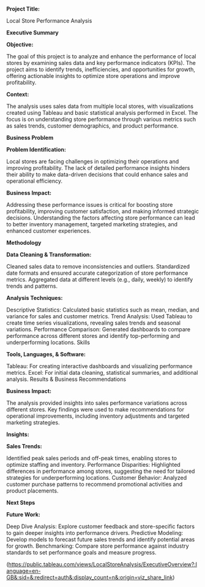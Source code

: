**Project Title:**

Local Store Performance Analysis

**Executive Summary**

**Objective:**

The goal of this project is to analyze and enhance the performance of local stores by examining sales data and key performance indicators (KPIs). The project aims to identify trends, inefficiencies, and opportunities for growth, offering actionable insights to optimize store operations and improve profitability.

**Context:**

The analysis uses sales data from multiple local stores, with visualizations created using Tableau and basic statistical analysis performed in Excel. The focus is on understanding store performance through various metrics such as sales trends, customer demographics, and product performance.

**Business Problem**

**Problem Identification:**

Local stores are facing challenges in optimizing their operations and improving profitability. The lack of detailed performance insights hinders their ability to make data-driven decisions that could enhance sales and operational efficiency.

**Business Impact:**

Addressing these performance issues is critical for boosting store profitability, improving customer satisfaction, and making informed strategic decisions. Understanding the factors affecting store performance can lead to better inventory management, targeted marketing strategies, and enhanced customer experiences.

**Methodology**

**Data Cleaning & Transformation:**

Cleaned sales data to remove inconsistencies and outliers.
Standardized date formats and ensured accurate categorization of store performance metrics.
Aggregated data at different levels (e.g., daily, weekly) to identify trends and patterns.

**Analysis Techniques:**

Descriptive Statistics: Calculated basic statistics such as mean, median, and variance for sales and customer metrics.
Trend Analysis: Used Tableau to create time series visualizations, revealing sales trends and seasonal variations.
Performance Comparison: Generated dashboards to compare performance across different stores and identify top-performing and underperforming locations.
Skills

**Tools, Languages, & Software:**

Tableau: For creating interactive dashboards and visualizing performance metrics.
Excel: For initial data cleaning, statistical summaries, and additional analysis.
Results & Business Recommendations

**Business Impact:**

The analysis provided insights into sales performance variations across different stores. Key findings were used to make recommendations for operational improvements, including inventory adjustments and targeted marketing strategies.

**Insights:**

**Sales Trends:**

Identified peak sales periods and off-peak times, enabling stores to optimize staffing and inventory.
Performance Disparities: Highlighted differences in performance among stores, suggesting the need for tailored strategies for underperforming locations.
Customer Behavior: Analyzed customer purchase patterns to recommend promotional activities and product placements.

**Next Steps**

**Future Work:**

Deep Dive Analysis: Explore customer feedback and store-specific factors to gain deeper insights into performance drivers.
Predictive Modeling: Develop models to forecast future sales trends and identify potential areas for growth.
Benchmarking: Compare store performance against industry standards to set performance goals and measure progress.

(https://public.tableau.com/views/LocalStoreAnalysis/ExecutiveOverview?:language=en-GB&:sid=&:redirect=auth&:display_count=n&:origin=viz_share_link)
